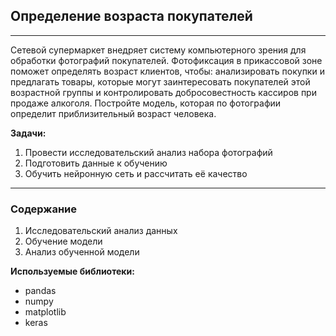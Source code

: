 ## Определение возраста покупателей
---------------
Сетевой супермаркет внедряет систему компьютерного зрения для обработки фотографий покупателей. Фотофиксация в прикассовой зоне поможет определять возраст клиентов, чтобы: анализировать покупки и предлагать товары, которые могут заинтересовать покупателей этой возрастной группы и контролировать добросовестность кассиров при продаже алкоголя. Постройте модель, которая по фотографии определит приблизительный возраст человека.

**Задачи:**
1. Провести исследовательский анализ набора фотографий
2. Подготовить данные к обучению
3. Обучить нейронную сеть и рассчитать её качество
----------------
### Содержание
1. Исследовательский анализ данных
2. Обучение модели
3. Анализ обученной модели

**Используемые библиотеки:**
* pandas
* numpy
* matplotlib
* keras
